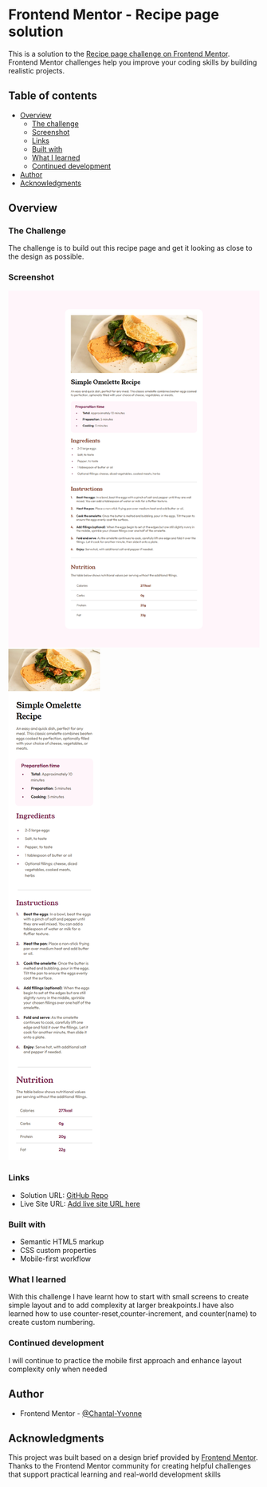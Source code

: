 # Frontend Mentor - Recipe page solution

This is a solution to the [Recipe page challenge on Frontend Mentor](https://www.frontendmentor.io/challenges/recipe-page-KiTsR8QQKm). Frontend Mentor challenges help you improve your coding skills by building realistic projects. 

## Table of contents

- [Overview](#overview)
  - [The challenge](#the-challenge)
  - [Screenshot](#screenshot)
  - [Links](#links)
  - [Built with](#built-with)
  - [What I learned](#what-i-learned)
  - [Continued development](#continued-development)
- [Author](#author)
- [Acknowledgments](#acknowledgments)


## Overview

### The Challenge
The challenge is to build out this recipe page and get it looking as close to the design as possible.

### Screenshot

![Screenshot of the finished Blog preview card-desktop ](./assets/images/recipe-pge-desktop.png)
![Screenshot of the finished Blog preview card-mobile ](./assets/images/recipe-pge-mobile.png)

### Links

- Solution URL: [GitHub Repo](https://github.com/Chantal-Yvonne/recipe-page)
- Live Site URL: [Add live site URL here]( https://chantal-yvonne.github.io/blog-preview-card/)

### Built with

- Semantic HTML5 markup
- CSS custom properties
- Mobile-first workflow


### What I learned
With this challenge I have learnt how to start with small screens to create  simple layout and to add complexity at larger breakpoints.I have also learned how to use counter-reset,counter-increment, and counter(name) to create custom numbering. 

### Continued development

I will continue to practice the mobile first approach and enhance layout complexity only when needed

## Author

- Frontend Mentor - [@Chantal-Yvonne](https://www.frontendmentor.io/profile/Chantal-Yvonne)

## Acknowledgments

This project was built based on a design brief provided by [Frontend Mentor](https://www.frontendmentor.io/).
Thanks to the Frontend Mentor community for creating helpful challenges that support practical learning and real-world development skills